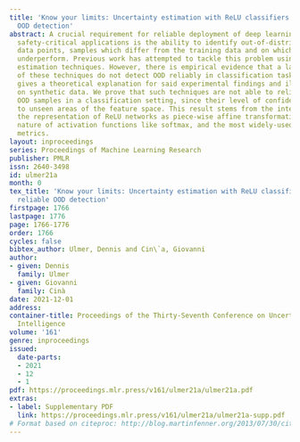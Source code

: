 ```yaml
---
title: 'Know your limits: Uncertainty estimation with ReLU classifiers fails at reliable
  OOD detection'
abstract: A crucial requirement for reliable deployment of deep learning models for
  safety-critical applications is the ability to identify out-of-distribution (OOD)
  data points, samples which differ from the training data and on which a model might
  underperform. Previous work has attempted to tackle this problem using uncertainty
  estimation techniques. However, there is empirical evidence that a large family
  of these techniques do not detect OOD reliably in classification tasks. This paper
  gives a theoretical explanation for said experimental findings and illustrates it
  on synthetic data. We prove that such techniques are not able to reliably identify
  OOD samples in a classification setting, since their level of confidence is generalized
  to unseen areas of the feature space. This result stems from the interplay between
  the representation of ReLU networks as piece-wise affine transformations, the saturating
  nature of activation functions like softmax, and the most widely-used uncertainty
  metrics.
layout: inproceedings
series: Proceedings of Machine Learning Research
publisher: PMLR
issn: 2640-3498
id: ulmer21a
month: 0
tex_title: 'Know your limits: Uncertainty estimation with ReLU classifiers fails at
  reliable OOD detection'
firstpage: 1766
lastpage: 1776
page: 1766-1776
order: 1766
cycles: false
bibtex_author: Ulmer, Dennis and Cin\`a, Giovanni
author:
- given: Dennis
  family: Ulmer
- given: Giovanni
  family: Cinà
date: 2021-12-01
address:
container-title: Proceedings of the Thirty-Seventh Conference on Uncertainty in Artificial
  Intelligence
volume: '161'
genre: inproceedings
issued:
  date-parts:
  - 2021
  - 12
  - 1
pdf: https://proceedings.mlr.press/v161/ulmer21a/ulmer21a.pdf
extras:
- label: Supplementary PDF
  link: https://proceedings.mlr.press/v161/ulmer21a/ulmer21a-supp.pdf
# Format based on citeproc: http://blog.martinfenner.org/2013/07/30/citeproc-yaml-for-bibliographies/
---
```

